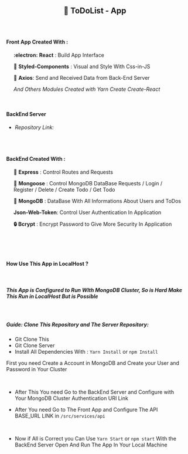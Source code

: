  <div style='text-align:center;display:flex;align-items:center;justify-content:center' markdown="1">

## :bookmark_tabs: ToDoList - App

</div>

<br/>

<div style='padding:10px' markdown="1">

#### Front App Created With :

<section style='margin-left:20px' markdown="1">

**:electron:** **React** : Build App Interface

**:nail_care:** **Styled-Components** : Visual and Style With Css-in-JS

**:wrench:** **Axios**: Send and Received Data from Back-End Server

<i>And Others Modules Created with Yarn Create Create-React</i>

</section>

<br>

#### BackEnd Server

- ###### Repository Link:

<br>

#### BackEnd Created With :

<section style='margin-left:20px' markdown="1">
    
**:incoming_envelope:** **Express** : Control Routes and Requests

**:duck:** **Mongoose** : Control MongoDB DataBase Requests / Login / Register / Delete / Create Todo / Get Todo

**:seedling:** **MongoDB** : DataBase With All Informations About Users and ToDos

**Json-Web-Token**: Control User Authentication In Application

**:lock:** **Bcrypt** : Encrypt Password to Give More Security In Application

</section>

<br>
<br>
<br>

#### How Use This App in LocalHost ?

<br>
<section  markdown="1">

##### This App is Configured to Run WIth MongoDB Cluster, So is Hard Make This Run in LocalHost But is Possible

<br>

##### Guide: Clone This Repository and The Server Repository:

- Git Clone This
- Git Clone Server
- Install All Dependencies With : `Yarn Install` or `npm Install`

First you need Create a Account in MongoDB and Create your User and Password in Your Cluster

<br>

- After This You need Go to the BackEnd Server and Configure with Your MongoDB Cluster Authentication URI Link
  <br>

- After You need Go to The Front App and Configure The API BASE_URL LINK in `/src/services/api`

<br>

- Now if All is Correct you Can Use `Yarn Start` or `npm start` With the BackEnd Server Open And Run The App In Your Local Machine

</section>

</div>
